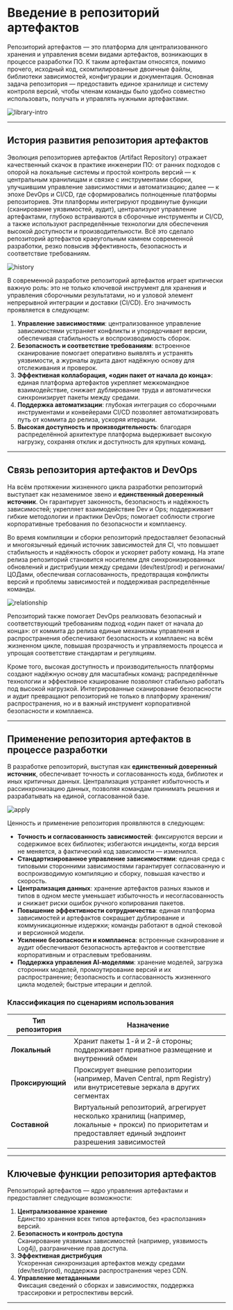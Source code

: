 # Введение в репозиторий артефактов

Репозиторий артефактов — это платформа для централизованного хранения и управления всеми видами артефактов, возникающих в процессе разработки ПО. К таким артефактам относятся, помимо прочего, исходный код, скомпилированные двоичные файлы, библиотеки зависимостей, конфигурации и документация. Основная задача репозитория — предоставить единое хранилище и систему контроля версий, чтобы членам команды было удобно совместно использовать, получать и управлять нужными артефактами.

![library-intro](library-intro.2178cc5b.png)

---

## История развития репозитория артефактов

Эволюция репозиториев артефактов (Artifact Repository) отражает качественный скачок в практике инженерии ПО: от ранних подходов с опорой на локальные системы и простой контроль версий — к центральным хранилищам и связке с инструментами сборки, улучшившим управление зависимостями и автоматизацию; далее — к эпохе DevOps и CI/CD, где сформировались полноценные платформы репозиториев. Эти платформы интегрируют продвинутые функции (сканирование уязвимостей, аудит), централизуют управление артефактами, глубоко встраиваются в сборочные инструменты и CI/CD, а также используют распределённые технологии для обеспечения высокой доступности и производительности. Всё это сделало репозиторий артефактов краеугольным камнем современной разработки, резко повысив эффективность, безопасность и соответствие требованиям.

![history](history.77d980b0.png)

В современной разработке репозиторий артефактов играет критически важную роль: это не только ключевой инструмент для хранения и управления сборочными результатами, но и узловой элемент непрерывной интеграции и доставки (CI/CD). Его значимость проявляется в следующем:

1. **Управление зависимостями**: централизованное управление зависимостями устраняет конфликты и упорядочивает версии, обеспечивая стабильность и воспроизводимость сборок.
2. **Безопасность и соответствие требованиям**: встроенное сканирование помогает оперативно выявлять и устранять уязвимости, а журналы аудита дают надёжную основу для отслеживания и проверок.
3. **Эффективная коллаборация, «один пакет от начала до конца»**: единая платформа артефактов укрепляет межкомандное взаимодействие, снижает дублирование труда и автоматически синхронизирует пакеты между средами.
4. **Поддержка автоматизации**: глубокая интеграция со сборочными инструментами и конвейерами CI/CD позволяет автоматизировать путь от коммита до релиза, ускоряя итерации.
5. **Высокая доступность и производительность**: благодаря распределённой архитектуре платформа выдерживает высокую нагрузку, сохраняя отклик и доступность для крупных команд.

---

## Связь репозитория артефактов и DevOps

На всём протяжении жизненного цикла разработки репозиторий выступает как незаменимое звено и **единственный доверенный источник**. Он гарантирует законность, безопасность и надёжность зависимостей; укрепляет взаимодействие Dev и Ops; поддерживает гибкие методологии и практики DevOps; помогает соблюсти строгие корпоративные требования по безопасности и комплаенсу.

Во время компиляции и сборки репозиторий предоставляет безопасный и многоязычный единый источник зависимостей для CI, что повышает стабильность и надёжность сборок и ускоряет работу команд. На этапе релиза репозиторий становится носителем для синхронизированных обновлений и дистрибуции между средами (dev/test/prod) и регионами/ЦОДами, обеспечивая согласованность, предотвращая конфликты версий и проблемы зависимостей и поддерживая распределённые команды.

![relationship](relationship.61451a53.png)

Репозиторий также помогает DevOps реализовать безопасный и соответствующий требованиям подход «один пакет от начала до конца»: от коммита до релиза единые механизмы управления и распространения обеспечивают безопасность и комплаенс на всём жизненном цикле, повышая прозрачность и управляемость процесса и упрощая соответствие стандартам и регуляциям.

Кроме того, высокая доступность и производительность платформы создают надёжную основу для масштабных команд: распределённые технологии и эффективное кэширование позволяют стабильно работать под высокой нагрузкой. Интегрированные сканирование безопасности и аудит превращают репозиторий не только в платформу хранения/распространения, но и в важный инструмент корпоративной безопасности и комплаенса.

---

## Применение репозитория артефактов в процессе разработки

В разработке репозиторий, выступая как **единственный доверенный источник**, обеспечивает точность и согласованность кода, библиотек и иных критичных данных. Централизация устраняет избыточность и рассинхронизацию данных, позволяя командам принимать решения и разрабатывать на единой, согласованной базе.

![apply](apply.4ddb2ec2.png)

Ценность и применение репозитория проявляются в следующем:

- **Точность и согласованность зависимостей**: фиксируются версии и содержимое всех библиотек; избегаются инциденты, когда версия не меняется, а фактический код зависимости — изменился.
- **Стандартизированное управление зависимостями**: единая среда с типовыми сторонними зависимостями гарантирует согласованную и воспроизводимую компиляцию и сборку, повышая качество и скорость.
- **Централизация данных**: хранение артефактов разных языков и типов в одном месте уменьшает избыточность и несогласованность и снижает риски ошибок ручного копирования пакетов.
- **Повышение эффективности сотрудничества**: единая платформа зависимостей и артефактов сокращает дублирование и коммуникационные издержки; команды работают в одной стековой и версионной модели.
- **Усиление безопасности и комплаенса**: встроенные сканирование и аудит обеспечивают безопасность артефактов и соответствие корпоративным и отраслевым требованиям.
- **Поддержка управления AI‑моделями**: хранение моделей, загрузка сторонних моделей, промоутирование версий и их распространение; безопасность и согласованность жизненного цикла моделей; быстрые итерации и деплой.

### Классификация по сценариям использования

| Тип репозитория   | Назначение |
|-------------------|------------|
| **Локальный**     | Хранит пакеты 1-й и 2-й стороны; поддерживает приватное размещение и внутренний обмен |
| **Проксирующий**  | Проксирует внешние репозитории (например, Maven Central, npm Registry) или внутрисетевые зеркала в других сегментах |
| **Составной**     | Виртуальный репозиторий, агрегирует несколько хранилищ (например, локальные + прокси) по приоритетам и предоставляет единый эндпоинт разрешения зависимостей |

---

## Ключевые функции репозитория артефактов

Репозиторий артефактов — ядро управления артефактами и предоставляет следующие возможности:

1. **Централизованное хранение**  
   Единство хранения всех типов артефактов, без «расползания» версий.
2. **Безопасность и контроль доступа**  
   Сканирование уязвимых зависимостей (например, уязвимость Log4j), разграничение прав доступа.
3. **Эффективная дистрибуция**  
   Ускоренная синхронизация артефактов между средами (dev/test/prod), поддержка распространения через CDN.
4. **Управление метаданными**  
   Фиксация сведений о сборках и зависимостях, поддержка трассировки и ретроспективы версий.

---
